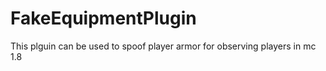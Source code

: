 # FakeEquipmentPlugin

This plguin can be used to spoof player armor for observing players in mc 1.8
